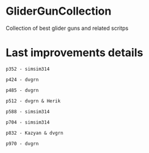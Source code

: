GliderGunCollection
===================

Collection of best glider guns and related scritps

Last improvements details
====

`p352 - simsim314`

`p424 - dvgrn`

`p485 - dvgrn`

`p512 - dvgrn & Herik`

`p588 - simsim314`

`p704 - simsim314`

`p832 - Kazyan & dvgrn `

`p970 - dvgrn`

